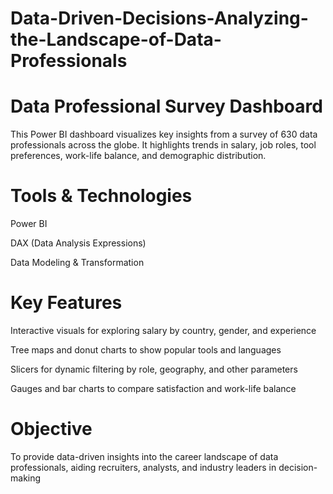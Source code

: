 # Data-Driven-Decisions-Analyzing-the-Landscape-of-Data-Professionals

# Data Professional Survey Dashboard
This Power BI dashboard visualizes key insights from a survey of 630 data professionals across the globe. It highlights trends in salary, job roles, tool preferences, work-life balance, and demographic distribution.

# Tools & Technologies
Power BI

DAX (Data Analysis Expressions)

Data Modeling & Transformation

# Key Features
Interactive visuals for exploring salary by country, gender, and experience

Tree maps and donut charts to show popular tools and languages

Slicers for dynamic filtering by role, geography, and other parameters

Gauges and bar charts to compare satisfaction and work-life balance

# Objective
To provide data-driven insights into the career landscape of data professionals, aiding recruiters, analysts, and industry leaders in decision-making
